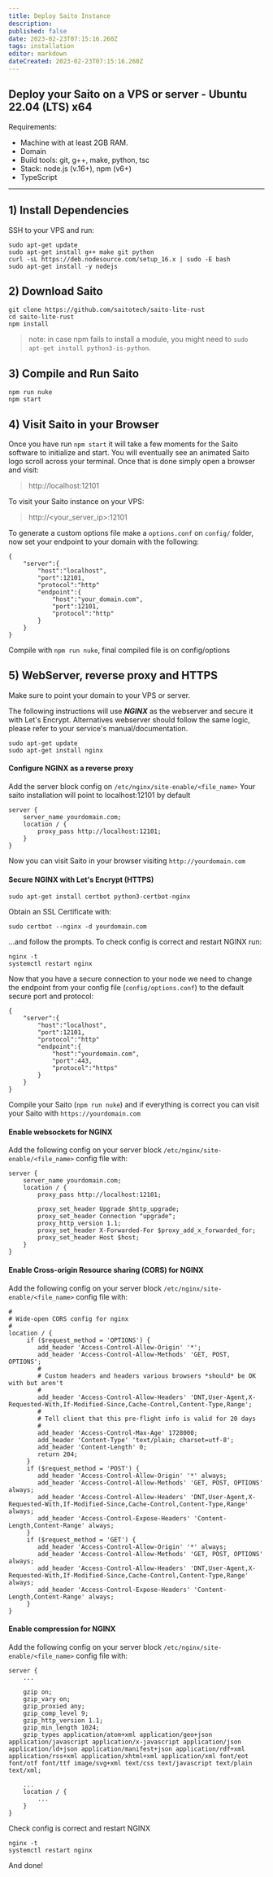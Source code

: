 ```yaml
---
title: Deploy Saito Instance
description: 
published: false
date: 2023-02-23T07:15:16.260Z
tags: installation
editor: markdown
dateCreated: 2023-02-23T07:15:16.260Z
---
```


Deploy your Saito on a VPS or server - Ubuntu 22.04 (LTS) x64
---
Requirements:
- Machine with at least 2GB RAM.
- Domain
- Build tools: git, g++, make, python, tsc
- Stack: node.js (v.16+), npm (v6+)
- TypeScript
---
## 1) Install Dependencies
SSH to your VPS and run:
```
sudo apt-get update
sudo apt-get install g++ make git python
curl -sL https://deb.nodesource.com/setup_16.x | sudo -E bash
sudo apt-get install -y nodejs
```

## 2) Download Saito
```
git clone https://github.com/saitotech/saito-lite-rust
cd saito-lite-rust
npm install
```
> note: in case npm fails to install a module, you might need to `sudo apt-get install python3-is-python`.
## 3) Compile and Run Saito
```
npm run nuke
npm start
```
## 4) Visit Saito in your Browser
Once you have run ```npm start``` it will take a few moments for the Saito software to initialize and start. You will eventually see an animated Saito logo scroll across your terminal. Once that is done simply open a browser and visit:
> http://localhost:12101


To visit your Saito instance on your VPS:
>http://<your_server_ip>:12101

To generate a custom options file make a `options.conf` on `config/` folder, now set your endpoint to your domain with the following:
```
{
	"server":{
		"host":"localhost",
		"port":12101,
		"protocol":"http"
		"endpoint":{
			"host":"your_domain.com",
			"port":12101,
			"protocol":"http"
		}
	}
}
```
Compile with ```npm run nuke```, final compiled file is on config/options
## 5) WebServer, reverse proxy and HTTPS
Make sure to point your domain to your VPS or server.

The following instructions will use ***NGINX*** as the webserver and secure it with Let's Encrypt. Alternatives webserver should follow the same logic, please refer to your service's manual/documentation.

```
sudo apt-get update
sudo apt-get install nginx
```
#### Configure NGINX as a reverse proxy

Add the server block config on `/etc/nginx/site-enable/<file_name>`
Your saito installation will point to localhost:12101 by default
```
server {
    server_name yourdomain.com;
    location / {
        proxy_pass http://localhost:12101;
    }
}
```
Now you can visit Saito in your browser visiting `http://yourdomain.com`

#### Secure NGINX with Let's Encrypt (HTTPS)
```
sudo apt-get install certbot python3-certbot-nginx
```
Obtain an SSL Certificate with:
```
sudo certbot --nginx -d yourdomain.com
```
...and follow the prompts. 
To check config is correct and restart NGINX run:
```
nginx -t
systemctl restart nginx
```

Now that you have a secure connection to your node we need to change the endpoint from your config file (`config/options.conf`) to the default secure port and protocol:
```
{
	"server":{
		"host":"localhost",
		"port":12101,
		"protocol":"http"
		"endpoint":{
			"host":"yourdomain.com",
			"port":443,
			"protocol":"https"
		}
	}
}
```
Compile your Saito (`npm run nuke`) and if everything is correct you can visit your Saito with `https://yourdomain.com`

####  Enable websockets for NGINX
Add the following config on your server block `/etc/nginx/site-enable/<file_name>` config file with:
```
server {
    server_name yourdomain.com;
    location / {
        proxy_pass http://localhost:12101;
        
        proxy_set_header Upgrade $http_upgrade;
        proxy_set_header Connection "upgrade";
        proxy_http_version 1.1;
        proxy_set_header X-Forwarded-For $proxy_add_x_forwarded_for;
        proxy_set_header Host $host;
    }
}
```

#### Enable Cross-origin Resource sharing (CORS) for NGINX

Add the following config on your server block `/etc/nginx/site-enable/<file_name>` config file with:
```
#
# Wide-open CORS config for nginx
#
location / {
     if ($request_method = 'OPTIONS') {
        add_header 'Access-Control-Allow-Origin' '*';
        add_header 'Access-Control-Allow-Methods' 'GET, POST, OPTIONS';
        #
        # Custom headers and headers various browsers *should* be OK with but aren't
        #
        add_header 'Access-Control-Allow-Headers' 'DNT,User-Agent,X-Requested-With,If-Modified-Since,Cache-Control,Content-Type,Range';
        #
        # Tell client that this pre-flight info is valid for 20 days
        #
        add_header 'Access-Control-Max-Age' 1728000;
        add_header 'Content-Type' 'text/plain; charset=utf-8';
        add_header 'Content-Length' 0;
        return 204;
     }
     if ($request_method = 'POST') {
        add_header 'Access-Control-Allow-Origin' '*' always;
        add_header 'Access-Control-Allow-Methods' 'GET, POST, OPTIONS' always;
        add_header 'Access-Control-Allow-Headers' 'DNT,User-Agent,X-Requested-With,If-Modified-Since,Cache-Control,Content-Type,Range' always;
        add_header 'Access-Control-Expose-Headers' 'Content-Length,Content-Range' always;
     }
     if ($request_method = 'GET') {
        add_header 'Access-Control-Allow-Origin' '*' always;
        add_header 'Access-Control-Allow-Methods' 'GET, POST, OPTIONS' always;
        add_header 'Access-Control-Allow-Headers' 'DNT,User-Agent,X-Requested-With,If-Modified-Since,Cache-Control,Content-Type,Range' always;
        add_header 'Access-Control-Expose-Headers' 'Content-Length,Content-Range' always;
     }
}
```
#### Enable compression for NGINX
Add the following config on your server block `/etc/nginx/site-enable/<file_name>` config file with:
```
server {
    ...
    
    gzip on;
    gzip_vary on;
    gzip_proxied any;
    gzip_comp_level 9;
    gzip_http_version 1.1;
    gzip_min_length 1024;
    gzip_types application/atom+xml application/geo+json application/javascript application/x-javascript application/json application/ld+json application/manifest+json application/rdf+xml application/rss+xml application/xhtml+xml application/xml font/eot font/otf font/ttf image/svg+xml text/css text/javascript text/plain text/xml;
    
    ...
    location / {
        ...
    }
}

```

Check config is correct and restart NGINX
```
nginx -t
systemctl restart nginx
```
And done!